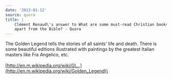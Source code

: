 ```yaml
---
date: '2013-01-12'
source: quora
title: |
    Clément Renaud\'s answer to What are some must-read Christian books,
    apart from the Bible? - Quora
---
```


The Golden Legend tells the stories of all saints\' life and death.
There is some beautiful editions illustrated with paintings by the
greatest Italian masters like Fra Angelico, etc.\
\
[http://en.m.wikipedia.org/wiki/G\...](http://en.m.wikipedia.org/wiki/Golden_Legend)\

